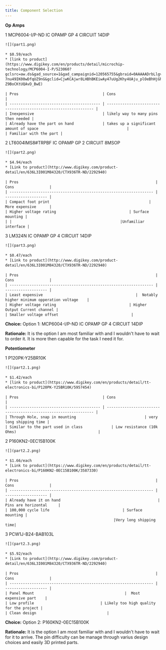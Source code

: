 ```yaml
---
title: Component Selection
---
```



**Op Amps**

1 MCP6004-I/P-ND IC OPAMP GP 4 CIRCUIT 14DIP

    ![](part1.png)

    * $0.59/each
    * [link to product](https://www.digikey.com/en/products/detail/microchip-technology/MCP6004-I-P/523060?gclsrc=aw.ds&gad_source=1&gad_campaignid=120565755&gbraid=0AAAAADrbLlgvmi-7nu49IK00wDfqUZ9nG&gclid=CjwKCAjwr8LHBhBKEiwAy47uUg2Khy4UAju_plOeBhHjGhTL9rCemC6lQ3zkZeHUy87t1d8vDi-Z9BoCKtUQAvD_BwE)

    | Pros                                      | Cons                                                             |
    | ----------------------------------------- | ---------------------------------------------------------------- |
    | Inexpensive                               | likely way to many pins then needed |
    | Already have the part on hand             | takes up a significant amount of space                                        |
    | Familiar with the part |

2 LT6004IMS8#TRPBF IC OPAMP GP 2 CIRCUIT 8MSOP

    ![](part2.png)

    * $4.94/each
    * [Link to product](http://www.digikey.com/product-detail/en/636L3I001M84320/CTX936TR-ND/2292940)

    | Pros                                                              | Cons                |
    | ----------------------------------------------------------------- | ------------------- |
    | Compact foot print                                             | More expensive      |
    | Higher voltage rating                                 | Surface mounting |
    | |                                                 |Unfamiliar interface |

3 LM324N IC OPAMP GP 4 CIRCUIT 14DIP

    ![](part3.png)

    * $0.47/each
    * [Link to product](http://www.digikey.com/product-detail/en/636L3I001M84320/CTX936TR-ND/2292940)

    | Pros                                                              | Cons                |
    | ----------------------------------------------------------------- | ------------------- |
    | Least expensive                                          |  Notably higher minimum opperation voltage    |
    | Higher voltage rating                                 | Higher Output Current channel |
    | Smaller voltage offset                                 | 

**Choice:** Option 1: MCP6004-I/P-ND IC OPAMP GP 4 CIRCUIT 14DIP

**Rationale:** It is the option I am most familiar with and I wouldn't have to wait to order it. It is more then capable for the task I need it for.


**Potentiometer**

1 P120PK-Y25BR10K

    ![](part2.1.png)

    * $1.42/each
    * [link to product](https://www.digikey.com/en/products/detail/tt-electronics-bi/P120PK-Y25BR10K/5957454)

    | Pros                                      | Cons                                                             |
    | ----------------------------------------- | ---------------------------------------------------------------- |
    | Through Hole, snap in mounting                               | very long shipping time |
    | Similar to the part used in class             | Low resistance (10k Ohms)                                     |
    

2 P160KN2-0EC15B100K

    ![](part2.2.png)

    * $1.66/each
    * [Link to product](https://www.digikey.com/en/products/detail/tt-electronics-bi/P160KN2-0EC15B100K/3587330)

    | Pros                                                              | Cons                |
    | ----------------------------------------------------------------- | ------------------- |
    | Already have it on hand                                            | Pins are horizontal     |
    | 100,000 cycle life                                 | Surface mounting |
                                                     |Very long shipping time|

3 PCW1J-B24-BAB103L 

    ![](part2.3.png)

    * $5.92/each
    * [Link to product](http://www.digikey.com/product-detail/en/636L3I001M84320/CTX936TR-ND/2292940)

    | Pros                                                              | Cons                |
    | ----------------------------------------------------------------- | ------------------- |
    | Panel Mount                                         |  Most expensive part    |
    | Low profile                              | Likely too high quality for the project |
    | Clean design                                | 

**Choice:** Option 2: P160KN2-0EC15B100K

**Rationale:** It is the option I am most familiar with and I wouldn't have to wait for it to arrive. The pin difficulty can be manage through varius design choices and easily 3D printed parts. 
